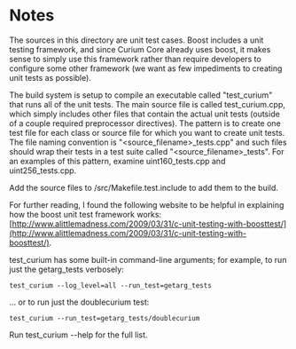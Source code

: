 # Notes
The sources in this directory are unit test cases.  Boost includes a
unit testing framework, and since Curium Core already uses boost, it makes
sense to simply use this framework rather than require developers to
configure some other framework (we want as few impediments to creating
unit tests as possible).

The build system is setup to compile an executable called "test_curium"
that runs all of the unit tests.  The main source file is called
test_curium.cpp, which simply includes other files that contain the
actual unit tests (outside of a couple required preprocessor
directives).  The pattern is to create one test file for each class or
source file for which you want to create unit tests.  The file naming
convention is "<source_filename>_tests.cpp" and such files should wrap
their tests in a test suite called "<source_filename>_tests".  For an
examples of this pattern, examine uint160_tests.cpp and
uint256_tests.cpp.

Add the source files to /src/Makefile.test.include to add them to the build.

For further reading, I found the following website to be helpful in
explaining how the boost unit test framework works:
[http://www.alittlemadness.com/2009/03/31/c-unit-testing-with-boosttest/](http://www.alittlemadness.com/2009/03/31/c-unit-testing-with-boosttest/).

test_curium has some built-in command-line arguments; for
example, to run just the getarg_tests verbosely:

    test_curium --log_level=all --run_test=getarg_tests

... or to run just the doublecurium test:

    test_curium --run_test=getarg_tests/doublecurium

Run  test_curium --help   for the full list.

